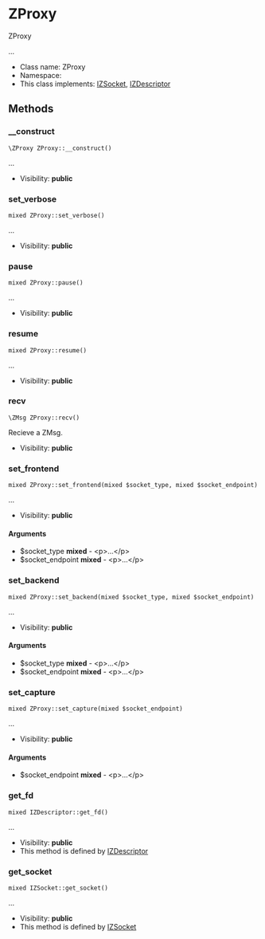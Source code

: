 ZProxy
===============

ZProxy

...


* Class name: ZProxy
* Namespace: 
* This class implements: [IZSocket](IZSocket.md), [IZDescriptor](IZDescriptor.md)






Methods
-------


### __construct

    \ZProxy ZProxy::__construct()



...

* Visibility: **public**




### set_verbose

    mixed ZProxy::set_verbose()



...

* Visibility: **public**




### pause

    mixed ZProxy::pause()



...

* Visibility: **public**




### resume

    mixed ZProxy::resume()



...

* Visibility: **public**




### recv

    \ZMsg ZProxy::recv()

Recieve a ZMsg.



* Visibility: **public**




### set_frontend

    mixed ZProxy::set_frontend(mixed $socket_type, mixed $socket_endpoint)



...

* Visibility: **public**


#### Arguments
* $socket_type **mixed** - &lt;p&gt;...&lt;/p&gt;
* $socket_endpoint **mixed** - &lt;p&gt;...&lt;/p&gt;



### set_backend

    mixed ZProxy::set_backend(mixed $socket_type, mixed $socket_endpoint)



...

* Visibility: **public**


#### Arguments
* $socket_type **mixed** - &lt;p&gt;...&lt;/p&gt;
* $socket_endpoint **mixed** - &lt;p&gt;...&lt;/p&gt;



### set_capture

    mixed ZProxy::set_capture(mixed $socket_endpoint)



...

* Visibility: **public**


#### Arguments
* $socket_endpoint **mixed** - &lt;p&gt;...&lt;/p&gt;



### get_fd

    mixed IZDescriptor::get_fd()



...

* Visibility: **public**
* This method is defined by [IZDescriptor](IZDescriptor.md)




### get_socket

    mixed IZSocket::get_socket()



...

* Visibility: **public**
* This method is defined by [IZSocket](IZSocket.md)



